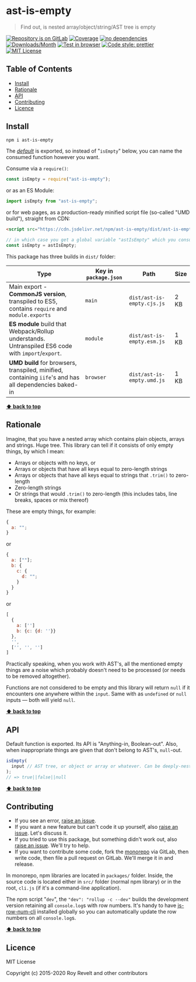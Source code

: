 # ast-is-empty

> Find out, is nested array/object/string/AST tree is empty

[![Repository is on GitLab][gitlab-img]][gitlab-url]
[![Coverage][cov-img]][cov-url]
[![no dependencies][no-deps-img]][no-deps-url]
[![Downloads/Month][downloads-img]][downloads-url]
[![Test in browser][runkit-img]][runkit-url]
[![Code style: prettier][prettier-img]][prettier-url]
[![MIT License][license-img]][license-url]

## Table of Contents

- [Install](#install)
- [Rationale](#rationale)
- [API](#api)
- [Contributing](#contributing)
- [Licence](#licence)

## Install

```bash
npm i ast-is-empty
```
The [_default_](https://exploringjs.com/es6/ch_modules.html#_default-exports-one-per-module) is exported, so instead of "`isEmpty`" below, you can name the consumed function however you want.

Consume via a `require()`:

```js
const isEmpty = require("ast-is-empty");
```

or as an ES Module:

```js
import isEmpty from "ast-is-empty";
```

or for web pages, as a production-ready minified script file (so-called "UMD build"), straight from CDN:

```html
<script src="https://cdn.jsdelivr.net/npm/ast-is-empty/dist/ast-is-empty.umd.js"></script>
```

```js
// in which case you get a global variable "astIsEmpty" which you consume like this:
const isEmpty = astIsEmpty;
```

This package has three builds in `dist/` folder:

Type            | Key in `package.json` | Path  | Size
----------------|-----------------------|-------|--------
Main export - **CommonJS version**, transpiled to ES5, contains `require` and `module.exports` | `main`                | `dist/ast-is-empty.cjs.js` | 2 KB
**ES module** build that Webpack/Rollup understands. Untranspiled ES6 code with `import`/`export`. | `module`              | `dist/ast-is-empty.esm.js` | 1 KB
**UMD build** for browsers, transpiled, minified, containing `iife`'s and has all dependencies baked-in | `browser`            | `dist/ast-is-empty.umd.js` | 1 KB

**[⬆ back to top](#)**

## Rationale

Imagine, that you have a nested array which contains plain objects, arrays and strings. Huge tree. This library can tell if it consists of only empty things, by which I mean:

- Arrays or objects with no keys, or
- Arrays or objects that have all keys equal to zero-length strings
- Arrays or objects that have all keys equal to strings that `.trim()` to zero-length
- Zero-length strings
- Or strings that would `.trim()` to zero-length (this includes tabs, line breaks, spaces or mix thereof)

These are empty things, for example:

```js
{
  a: "";
}
```

or

```js
{
  a: [""];
  b: {
    c: {
      d: "";
    }
  }
}
```

or

```js
[
  {
    a: ['']
    b: {c: {d: ''}}
  },
  '',
  ['', '', '']
]
```

Practically speaking, when you work with AST's, all the mentioned empty things are a noise which probably doesn't need to be processed (or needs to be removed altogether).

Functions are not considered to be empty and this library will return `null` if it encounters one anywhere within the `input`. Same with as `undefined` or `null` inputs — both will yield `null`.

**[⬆ back to top](#)**

## API

Default function is exported.
Its API is "Anything-in, Boolean-out".
Also, when inappropriate things are given that don't belong to AST's, `null`-out.

```js
isEmpty(
  input // AST tree, or object or array or whatever. Can be deeply-nested.
);
// => true||false||null
```

**[⬆ back to top](#)**

## Contributing

- If you see an error, [raise an issue](<https://gitlab.com/codsen/codsen/issues/new?issue[title]=ast-is-empty%20package%20-%20put%20title%20here&issue[description]=**Which%20package%20is%20this%20issue%20for**%3A%20%0Aast-is-empty%0A%0A**Describe%20the%20issue%20(if%20necessary)**%3A%20%0A%0A%0A%2Fassign%20%40revelt>).
- If you want a new feature but can't code it up yourself, also [raise an issue](<https://gitlab.com/codsen/codsen/issues/new?issue[title]=ast-is-empty%20package%20-%20put%20title%20here&issue[description]=**Which%20package%20is%20this%20issue%20for**%3A%20%0Aast-is-empty%0A%0A**Describe%20the%20issue%20(if%20necessary)**%3A%20%0A%0A%0A%2Fassign%20%40revelt>). Let's discuss it.
- If you tried to use this package, but something didn't work out, also [raise an issue](<https://gitlab.com/codsen/codsen/issues/new?issue[title]=ast-is-empty%20package%20-%20put%20title%20here&issue[description]=**Which%20package%20is%20this%20issue%20for**%3A%20%0Aast-is-empty%0A%0A**Describe%20the%20issue%20(if%20necessary)**%3A%20%0A%0A%0A%2Fassign%20%40revelt>). We'll try to help.
- If you want to contribute some code, fork the [monorepo](https://gitlab.com/codsen/codsen/) via GitLab, then write code, then file a pull request on GitLab. We'll merge it in and release.

In monorepo, npm libraries are located in `packages/` folder. Inside, the source code is located either in `src/` folder (normal npm library) or in the root, `cli.js` (if it's a command-line application).

The npm script "`dev`", the `"dev": "rollup -c --dev"` builds the development version retaining all `console.log`s with row numbers. It's handy to have [js-row-num-cli](https://www.npmjs.com/package/js-row-num-cli) installed globally so you can automatically update the row numbers on all `console.log`s.

**[⬆ back to top](#)**

## Licence

MIT License

Copyright (c) 2015-2020 Roy Revelt and other contributors

[gitlab-img]: https://img.shields.io/badge/repo-on%20GitLab-brightgreen.svg?style=flat-square
[gitlab-url]: https://gitlab.com/codsen/codsen/tree/master/packages/ast-is-empty
[cov-img]: https://img.shields.io/badge/coverage-100%25-brightgreen.svg?style=flat-square
[cov-url]: https://gitlab.com/codsen/codsen/tree/master/packages/ast-is-empty
[no-deps-img]: https://img.shields.io/badge/-no%20dependencies-brightgreen?style=flat-square
[no-deps-url]: https://www.npmjs.com/package/ast-is-empty?activeTab=dependencies
[downloads-img]: https://img.shields.io/npm/dm/ast-is-empty.svg?style=flat-square
[downloads-url]: https://npmcharts.com/compare/ast-is-empty
[runkit-img]: https://img.shields.io/badge/runkit-test_in_browser-a853ff.svg?style=flat-square
[runkit-url]: https://npm.runkit.com/ast-is-empty
[prettier-img]: https://img.shields.io/badge/code_style-prettier-ff69b4.svg?style=flat-square
[prettier-url]: https://prettier.io
[license-img]: https://img.shields.io/badge/licence-MIT-51c838.svg?style=flat-square
[license-url]: https://gitlab.com/codsen/codsen/blob/master/LICENSE
